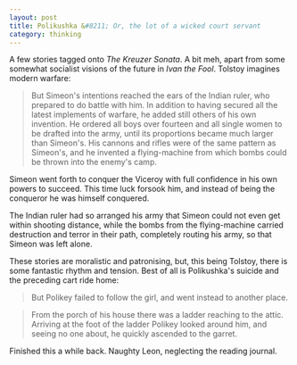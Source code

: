```yaml
---
layout: post
title: Polikushka &#8211; Or, the lot of a wicked court servant
category: thinking
---
```


A few stories tagged onto _The Kreuzer Sonata_. A bit meh, apart from some somewhat socialist visions of the future in _Ivan the Fool_. Tolstoy imagines modern warfare:

> But Simeon's intentions reached the ears of the Indian ruler, who
prepared to do battle with him. In addition to having secured all
the latest implements of warfare, he added still others of his own
invention. He ordered all boys over fourteen and all single women to
be drafted into the army, until its proportions became much larger than
Simeon's. His cannons and rifles were of the same pattern as Simeon's,
and he invented a flying-machine from which bombs could be thrown into
the enemy's camp.

Simeon went forth to conquer the Viceroy with full confidence in his own
powers to succeed. This time luck forsook him, and instead of being the
conqueror he was himself conquered.

The Indian ruler had so arranged his army that Simeon could not even
get within shooting distance, while the bombs from the flying-machine
carried destruction and terror in their path, completely routing his
army, so that Simeon was left alone.

These stories are moralistic and patronising, but, this being Tolstoy, there is some fantastic rhythm and tension. Best of all is Polikushka's suicide and the preceding cart ride home:

> But Polikey failed to follow the girl, and went instead to another place.

> From the porch of his house there was a ladder reaching to the attic. Arriving at the foot of the ladder Polikey looked around him, and seeing no one about, he quickly ascended to the garret.

Finished this a while back. Naughty Leon, neglecting the reading journal.
